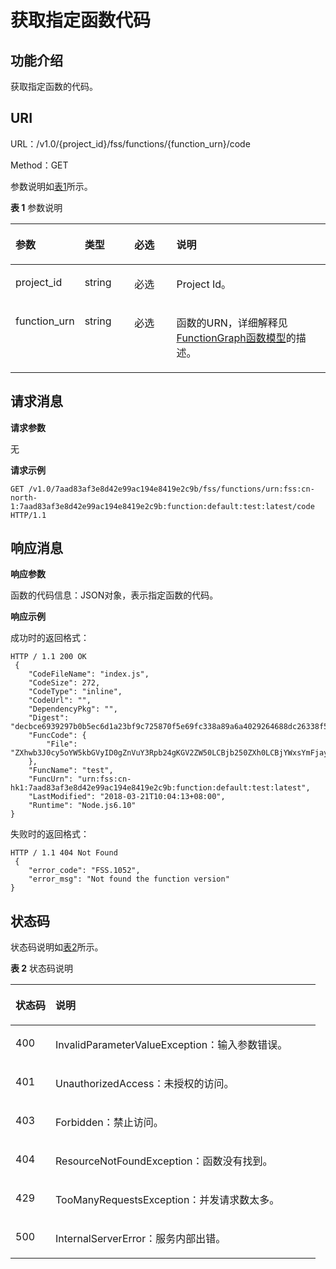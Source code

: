 # 获取指定函数代码<a name="functiongraph_06_0107"></a>

## 功能介绍<a name="section21363070"></a>

获取指定函数的代码。

## URI<a name="section14097635"></a>

URL：/v1.0/\{project\_id\}/fss/functions/\{function\_urn\}/code

Method：GET

参数说明如[表1](#d0e2405)所示。

**表 1**  参数说明

<a name="d0e2405"></a>
<table><thead align="left"><tr id="row3889579"><th class="cellrowborder" valign="top" width="17.348265173482652%" id="mcps1.2.5.1.1"><p id="p46620457"><a name="p46620457"></a><a name="p46620457"></a>参数</p>
</th>
<th class="cellrowborder" valign="top" width="16.328367163283673%" id="mcps1.2.5.1.2"><p id="p18160639"><a name="p18160639"></a><a name="p18160639"></a>类型</p>
</th>
<th class="cellrowborder" valign="top" width="14.288571142885711%" id="mcps1.2.5.1.3"><p id="p61725654"><a name="p61725654"></a><a name="p61725654"></a>必选</p>
</th>
<th class="cellrowborder" valign="top" width="52.03479652034796%" id="mcps1.2.5.1.4"><p id="p33722069"><a name="p33722069"></a><a name="p33722069"></a>说明</p>
</th>
</tr>
</thead>
<tbody><tr id="row47133093"><td class="cellrowborder" valign="top" width="17.348265173482652%" headers="mcps1.2.5.1.1 "><p id="p59684206"><a name="p59684206"></a><a name="p59684206"></a>project_id</p>
</td>
<td class="cellrowborder" valign="top" width="16.328367163283673%" headers="mcps1.2.5.1.2 "><p id="p2582487"><a name="p2582487"></a><a name="p2582487"></a>string</p>
</td>
<td class="cellrowborder" valign="top" width="14.288571142885711%" headers="mcps1.2.5.1.3 "><p id="p7854856"><a name="p7854856"></a><a name="p7854856"></a>必选</p>
</td>
<td class="cellrowborder" valign="top" width="52.03479652034796%" headers="mcps1.2.5.1.4 "><p id="p32263594"><a name="p32263594"></a><a name="p32263594"></a>Project Id。</p>
</td>
</tr>
<tr id="row21936892"><td class="cellrowborder" valign="top" width="17.348265173482652%" headers="mcps1.2.5.1.1 "><p id="p32057866"><a name="p32057866"></a><a name="p32057866"></a>function_urn</p>
</td>
<td class="cellrowborder" valign="top" width="16.328367163283673%" headers="mcps1.2.5.1.2 "><p id="p46550364"><a name="p46550364"></a><a name="p46550364"></a>string</p>
</td>
<td class="cellrowborder" valign="top" width="14.288571142885711%" headers="mcps1.2.5.1.3 "><p id="p12483163"><a name="p12483163"></a><a name="p12483163"></a>必选</p>
</td>
<td class="cellrowborder" valign="top" width="52.03479652034796%" headers="mcps1.2.5.1.4 "><p id="p4503278"><a name="p4503278"></a><a name="p4503278"></a>函数的URN，详细解释见<a href="FunctionGraph函数模型.md">FunctionGraph函数模型</a>的描述。</p>
</td>
</tr>
</tbody>
</table>

## 请求消息<a name="section59769852"></a>

**请求参数**

无

**请求示例**

```
GET /v1.0/7aad83af3e8d42e99ac194e8419e2c9b/fss/functions/urn:fss:cn-north-1:7aad83af3e8d42e99ac194e8419e2c9b:function:default:test:latest/code HTTP/1.1
```

## 响应消息<a name="section1057763"></a>

**响应参数**

函数的代码信息：JSON对象，表示指定函数的代码。

**响应示例**

成功时的返回格式：

```
HTTP / 1.1 200 OK
 {
	"CodeFileName": "index.js",
	"CodeSize": 272,
	"CodeType": "inline",
	"CodeUrl": "",
	"DependencyPkg": "",
	"Digest": "decbce6939297b0b5ec6d1a23bf9c725870f5e69fc338a89a6a4029264688dc26338f56d08b6535de47f15ad538e22ca66613b9a46f807d50b687bb53fded1c6",
	"FuncCode": {
		"File": "ZXhwb3J0cy5oYW5kbGVyID0gZnVuY3Rpb24gKGV2ZW50LCBjb250ZXh0LCBjYWxsYmFjaykgewogICAgZXZlbnQuZnVuY3Rpb25uYW1lID0gJ3Rlc3QnOwogICAgZXZlbnQucmVxdWVzdElkID0gY29udGV4dC5yZXF1ZXN0SWQ7CiAgICBldmVudC50aW1lc3RhbXAgPSAobmV3IERhdGUoKSkudG9TdHJpbmcoKTsKCiAgICBjb25zb2xlLmxvZygnZXZlbnQ6JywgSlNPTi5zdHJpbmdpZnkoZXZlbnQpKTsKICAgIGNhbGxiYWNrKG51bGwsIEpTT04uc3RyaW5naWZ5KGV2ZW50KSk7Cn0="
	},
	"FuncName": "test",
	"FuncUrn": "urn:fss:cn-hk1:7aad83af3e8d42e99ac194e8419e2c9b:function:default:test:latest",
	"LastModified": "2018-03-21T10:04:13+08:00",
	"Runtime": "Node.js6.10"
}
```

失败时的返回格式：

```
HTTP / 1.1 404 Not Found
 {
	"error_code": "FSS.1052",
	"error_msg": "Not found the function version"
}
```

## 状态码<a name="section9519872"></a>

状态码说明如[表2](#table3332369711011)所示。

**表 2**  状态码说明

<a name="table3332369711011"></a>
<table><thead align="left"><tr id="row65882872"><th class="cellrowborder" valign="top" width="13.13%" id="mcps1.2.3.1.1"><p id="p34912406"><a name="p34912406"></a><a name="p34912406"></a>状态码</p>
</th>
<th class="cellrowborder" valign="top" width="86.87%" id="mcps1.2.3.1.2"><p id="p9332641"><a name="p9332641"></a><a name="p9332641"></a>说明</p>
</th>
</tr>
</thead>
<tbody><tr id="row17746432"><td class="cellrowborder" valign="top" width="13.13%" headers="mcps1.2.3.1.1 "><p id="p28174876"><a name="p28174876"></a><a name="p28174876"></a>400</p>
</td>
<td class="cellrowborder" valign="top" width="86.87%" headers="mcps1.2.3.1.2 "><p id="p463580"><a name="p463580"></a><a name="p463580"></a>InvalidParameterValueException：输入参数错误。</p>
</td>
</tr>
<tr id="row4172221"><td class="cellrowborder" valign="top" width="13.13%" headers="mcps1.2.3.1.1 "><p id="p2405615"><a name="p2405615"></a><a name="p2405615"></a>401</p>
</td>
<td class="cellrowborder" valign="top" width="86.87%" headers="mcps1.2.3.1.2 "><p id="p60637113"><a name="p60637113"></a><a name="p60637113"></a>UnauthorizedAccess：未授权的访问。</p>
</td>
</tr>
<tr id="row1810354343818"><td class="cellrowborder" valign="top" width="13.13%" headers="mcps1.2.3.1.1 "><p id="p1910314314382"><a name="p1910314314382"></a><a name="p1910314314382"></a>403</p>
</td>
<td class="cellrowborder" valign="top" width="86.87%" headers="mcps1.2.3.1.2 "><p id="p810334310388"><a name="p810334310388"></a><a name="p810334310388"></a>Forbidden：禁止访问。</p>
</td>
</tr>
<tr id="row8863111"><td class="cellrowborder" valign="top" width="13.13%" headers="mcps1.2.3.1.1 "><p id="p46823401"><a name="p46823401"></a><a name="p46823401"></a>404</p>
</td>
<td class="cellrowborder" valign="top" width="86.87%" headers="mcps1.2.3.1.2 "><p id="p34599160"><a name="p34599160"></a><a name="p34599160"></a>ResourceNotFoundException：函数没有找到。</p>
</td>
</tr>
<tr id="row42956987"><td class="cellrowborder" valign="top" width="13.13%" headers="mcps1.2.3.1.1 "><p id="p56963960"><a name="p56963960"></a><a name="p56963960"></a>429</p>
</td>
<td class="cellrowborder" valign="top" width="86.87%" headers="mcps1.2.3.1.2 "><p id="p50678037"><a name="p50678037"></a><a name="p50678037"></a>TooManyRequestsException：并发请求数太多。</p>
</td>
</tr>
<tr id="row53449151"><td class="cellrowborder" valign="top" width="13.13%" headers="mcps1.2.3.1.1 "><p id="p34413968"><a name="p34413968"></a><a name="p34413968"></a>500</p>
</td>
<td class="cellrowborder" valign="top" width="86.87%" headers="mcps1.2.3.1.2 "><p id="p36067989"><a name="p36067989"></a><a name="p36067989"></a>InternalServerError：服务内部出错。</p>
</td>
</tr>
</tbody>
</table>

